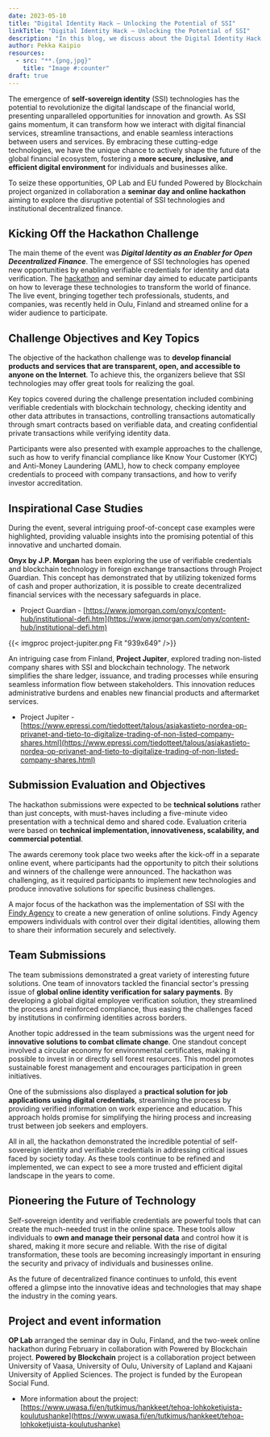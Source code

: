 ```yaml
---
date: 2023-05-10
title: "Digital Identity Hack – Unlocking the Potential of SSI"
linkTitle: "Digital Identity Hack – Unlocking the Potential of SSI"
description: "In this blog, we discuss about the Digital Identity Hack event, which focused on unlocking the potential of self-sovereign identity (SSI) technologies in revolutionizing the financial landscape."
author: Pekka Kaipio
resources:
  - src: "**.{png,jpg}"
    title: "Image #:counter"
draft: true
---
```


The emergence of **self-sovereign identity** (SSI) technologies has the potential to revolutionize the digital landscape of the financial world, presenting unparalleled opportunities for innovation and growth. As SSI gains momentum, it can transform how we interact with digital financial services, streamline transactions, and enable seamless interactions between users and services. By embracing these cutting-edge technologies, we have the unique chance to actively shape the future of the global financial ecosystem, fostering a **more secure, inclusive, and efficient digital environment** for individuals and businesses alike.  

To seize these opportunities, OP Lab and EU funded Powered by Blockchain project organized in collaboration a **seminar day and online hackathon** aiming to explore the disruptive potential of SSI technologies and institutional decentralized finance.  


## Kicking Off the Hackathon Challenge 

The main theme of the event was ***Digital Identity as an Enabler for Open Decentralized Finance***. The emergence of SSI technologies has opened new opportunities by enabling verifiable credentials for identity and data verification. The [hackathon](https://new.ultrahack.org/hackathons/digital-identity-hack) and seminar day aimed to educate participants on how to leverage these technologies to transform the world of finance. The live event, bringing together tech professionals, students, and companies, was recently held in Oulu, Finland and streamed online for a wider audience to participate. 

## Challenge Objectives and Key Topics 

The objective of the hackathon challenge was to **develop financial products and services that are transparent, open, and accessible to anyone on the Internet**. To achieve this, the organizers believe that SSI technologies may offer great tools for realizing the goal. 

Key topics covered during the challenge presentation included combining verifiable credentials with blockchain technology, checking identity and other data attributes in transactions, controlling transactions automatically through smart contracts based on verifiable data, and creating confidential private transactions while verifying identity data. 

Participants were also presented with example approaches to the challenge, such as how to verify financial compliance like Know Your Customer (KYC) and Anti-Money Laundering (AML), how to check company employee credentials to proceed with company transactions, and how to verify investor accreditation. 

## Inspirational Case Studies 

During the event, several intriguing proof-of-concept case examples were highlighted, providing valuable insights into the promising potential of this innovative and uncharted domain. 

**Onyx by J.P. Morgan** has been exploring the use of verifiable credentials and blockchain technology in foreign exchange transactions through Project Guardian. This concept has demonstrated that by utilizing tokenized forms of cash and proper authorization, it is possible to create decentralized financial services with the necessary safeguards in place. 

* Project Guardian - [https://www.jpmorgan.com/onyx/content-hub/institutional-defi.htm](https://www.jpmorgan.com/onyx/content-hub/institutional-defi.htm)


{{< imgproc project-jupiter.png Fit "939x649" />}}

An intriguing case from Finland, **Project Jupiter**, explored trading non-listed company shares with SSI and blockchain technology. The network simplifies the share ledger, issuance, and trading processes while ensuring seamless information flow between stakeholders. This innovation reduces administrative burdens and enables new financial products and aftermarket services. 


* Project Jupiter - [https://www.epressi.com/tiedotteet/talous/asiakastieto-nordea-op-privanet-and-tieto-to-digitalize-trading-of-non-listed-company-shares.html](https://www.epressi.com/tiedotteet/talous/asiakastieto-nordea-op-privanet-and-tieto-to-digitalize-trading-of-non-listed-company-shares.html)

## Submission Evaluation and Objectives 

The hackathon submissions were expected to be **technical solutions** rather than just concepts, with must-haves including a five-minute video presentation with a technical demo and shared code. Evaluation criteria were based on **technical implementation, innovativeness, scalability, and commercial potential**.  

The awards ceremony took place two weeks after the kick-off in a separate online event, where participants had the opportunity to pitch their solutions and winners of the challenge were announced. The hackathon was challenging, as it required participants to implement new technologies and produce innovative solutions for specific business challenges. 

A major focus of the hackathon was the implementation of SSI with the [Findy Agency](https://findy-network.github.io/ ) to create a new generation of online solutions. Findy Agency empowers individuals with control over their digital identities, allowing them to share their information securely and selectively. 

## Team Submissions 

The team submissions demonstrated a great variety of interesting future solutions. One team of innovators tackled the financial sector's pressing issue of **global online identity verification for salary payments**. By developing a global digital employee verification solution, they streamlined the process and reinforced compliance, thus easing the challenges faced by institutions in confirming identities across borders. 

Another topic addressed in the team submissions was the urgent need for **innovative solutions to combat climate change**. One standout concept involved a circular economy for environmental certificates, making it possible to invest in or directly sell forest resources. This model promotes sustainable forest management and encourages participation in green initiatives. 

One of the submissions also displayed a **practical solution for job applications using digital credentials**, streamlining the process by providing verified information on work experience and education. This approach holds promise for simplifying the hiring process and increasing trust between job seekers and employers. 

All in all, the hackathon demonstrated the incredible potential of self-sovereign identity and verifiable credentials in addressing critical issues faced by society today. As these tools continue to be refined and implemented, we can expect to see a more trusted and efficient digital landscape in the years to come. 


## Pioneering the Future of Technology 

Self-sovereign identity and verifiable credentials are powerful tools that can create the much-needed trust in the online space. These tools allow individuals to **own and manage their personal data** and control how it is shared, making it more secure and reliable. With the rise of digital transformation, these tools are becoming increasingly important in ensuring the security and privacy of individuals and businesses online. 

As the future of decentralized finance continues to unfold, this event offered a glimpse into the innovative ideas and technologies that may shape the industry in the coming years. 


## Project and event information 

**OP Lab** arranged the seminar day in Oulu, Finland, and the two-week online hackathon during February in collaboration with Powered by Blockchain project. **Powered by Blockchain** project is a collaboration project between University of Vaasa, University of Oulu, University of Lapland and Kajaani University of Applied Sciences. The project is funded by the European Social Fund.  
 
* More information about the project:  
[https://www.uwasa.fi/en/tutkimus/hankkeet/tehoa-lohkoketjuista-koulutushanke](https://www.uwasa.fi/en/tutkimus/hankkeet/tehoa-lohkoketjuista-koulutushanke) 
